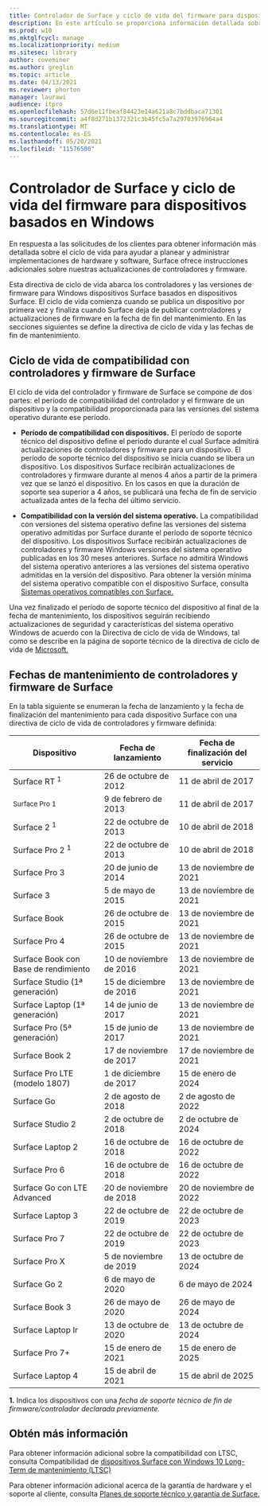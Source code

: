 ```yaml
---
title: Controlador de Surface y ciclo de vida del firmware para dispositivos basados en Windows
description: En este artículo se proporciona información detallada sobre el ciclo de vida para ayudar a planear y administrar implementaciones de hardware y software.
ms.prod: w10
ms.mktglfcycl: manage
ms.localizationpriority: medium
ms.sitesec: library
author: coveminer
ms.author: greglin
ms.topic: article
ms.date: 04/13/2021
ms.reviewer: phorton
manager: laurawi
audience: itpro
ms.openlocfilehash: 57d6e11fbeaf84423e14a621a8c7bddbaca71301
ms.sourcegitcommit: a4f8d271b1372321c3b45fc5a7a29703976964a4
ms.translationtype: MT
ms.contentlocale: es-ES
ms.lasthandoff: 05/20/2021
ms.locfileid: "11576500"
---
```

# <a name="surface-driver-and-firmware-lifecycle-for-windows-based-devices"></a>Controlador de Surface y ciclo de vida del firmware para dispositivos basados en Windows
 
En respuesta a las solicitudes de los clientes para obtener información más detallada sobre el ciclo de vida para ayudar a planear y administrar implementaciones de hardware y software, Surface ofrece instrucciones adicionales sobre nuestras actualizaciones de controladores y firmware.
 
Esta directiva de ciclo de vida abarca los controladores y las versiones de firmware para Windows dispositivos Surface basados en dispositivos Surface. El ciclo de vida comienza cuando se publica un dispositivo por primera vez y finaliza cuando Surface deja de publicar controladores y actualizaciones de firmware en la fecha de fin del mantenimiento. En las secciones siguientes se define la directiva de ciclo de vida y las fechas de fin de mantenimiento.

## <a name="surface-driver-and-firmware-support-lifecycle"></a>Ciclo de vida de compatibilidad con controladores y firmware de Surface
 
El ciclo de vida del controlador y firmware de Surface se compone de dos partes: el período de compatibilidad del controlador y el firmware de un dispositivo y la compatibilidad proporcionada para las versiones del sistema operativo durante ese período.

- **Período de compatibilidad con dispositivos.** El período de soporte técnico del dispositivo define el período durante el cual Surface admitirá actualizaciones de controladores y firmware para un dispositivo. El período de soporte técnico del dispositivo se inicia cuando se libera un dispositivo. Los dispositivos Surface recibirán actualizaciones de controladores y firmware durante al menos 4 años a partir de la primera vez que se lanzó el dispositivo. En los casos en que la duración de soporte sea superior a 4 años, se publicará una fecha de fin de servicio actualizada antes de la fecha del último servicio.

- **Compatibilidad con la versión del sistema operativo.** La compatibilidad con versiones del sistema operativo define las versiones del sistema operativo admitidas por Surface durante el período de soporte técnico del dispositivo. Los dispositivos Surface recibirán actualizaciones de controladores y firmware Windows versiones del sistema operativo publicadas en los 30 meses anteriores. Surface no admitirá Windows del sistema operativo anteriores a las versiones del sistema operativo admitidas en la versión del dispositivo. Para obtener la versión mínima del sistema operativo compatible con el dispositivo Surface, consulta [Sistemas operativos compatibles con Surface.](https://support.microsoft.com/help/2858199/surface-supported-operating-systems)  

 
Una vez finalizado el período de soporte técnico del dispositivo al final de la fecha de mantenimiento, los dispositivos seguirán recibiendo actualizaciones de seguridad y características del sistema operativo Windows de acuerdo con la Directiva de ciclo de vida de Windows, tal como se describe en la página de soporte técnico de la directiva de ciclo de vida de [Microsoft.](https://support.microsoft.com/hub/4095338/microsoft-lifecycle-policy)
 

## <a name="surface-driver-and-firmware-servicing-dates"></a>Fechas de mantenimiento de controladores y firmware de Surface

En la tabla siguiente se enumeran la fecha de lanzamiento y la fecha de finalización del mantenimiento para cada dispositivo Surface con una directiva de ciclo de vida de controladores y firmware definida:
 

 Dispositivo                             | Fecha de lanzamiento | Fecha de finalización del servicio |
| ---------------------------------- | ------------ | --------------------- |
| Surface RT <sup> 1</sup>             | 26 de octubre de 2012   | 11 de abril de 2017             |
| <sup>Surface Pro 1</sup>            | 9 de febrero de 2013     | 11 de abril de 2017             |
| Surface 2 <sup> 1</sup>              | 22 de octubre de 2013   | 10 de abril de 2018             |
| Surface Pro 2 <sup> 1</sup>          | 22 de octubre de 2013   | 10 de abril de 2018             |
| Surface Pro 3                      | 20 de junio de 2014    | 13 de noviembre de 2021            |
| Surface 3                          | 5 de mayo de 2015     | 13 de noviembre de 2021            |
| Surface Book                       | 26 de octubre de 2015   | 13 de noviembre de 2021            |
| Surface Pro 4                      | 26 de octubre de 2015   | 13 de noviembre de 2021            |
| Surface Book con Base de rendimiento | 10 de noviembre de 2016   | 13 de noviembre de 2021            |
| Surface Studio (1ª generación)           | 15 de diciembre de 2016   | 13 de noviembre de 2021            |
| Surface Laptop (1ª generación)           | 14 de junio de 2017    | 13 de noviembre de 2021            |
| Surface Pro (5ª generación)              | 15 de junio de 2017    | 13 de noviembre de 2021            |
| Surface Book 2                     | 17 de noviembre de 2017   | 17 de noviembre de 2021            |
| Surface Pro LTE (modelo 1807)       | 1 de diciembre de 2017    | 15 de enero de 2024             |
| Surface Go                         | 2 de agosto de 2018     | 2 de agosto de 2022              |
| Surface Studio 2                   | 2 de octubre de 2018    | 2 de octubre de 2024             |
| Surface Laptop 2                   | 16 de octubre de 2018   | 16 de octubre de 2022            |
| Surface Pro 6                      | 16 de octubre de 2018   | 16 de octubre de 2022            |
| Surface Go con LTE Advanced       | 20 de noviembre de 2018   | 20 de noviembre de 2022            |
| Surface Laptop 3                   | 22 de octubre de 2019   | 22 de octubre de 2023            |
| Surface Pro 7                      | 22 de octubre de 2019   | 22 de octubre de 2023            |
| Surface Pro X                      | 5 de noviembre de 2019    | 13 de octubre de 2024             |
| Surface Go 2                       | 6 de mayo de 2020     | 6 de mayo de 2024              |
| Surface Book 3                     | 26 de mayo de 2020    | 26 de mayo de 2024             |
| Surface Laptop Ir                  | 13 de octubre de 2020   | 13 de octubre de 2024            |
| Surface Pro 7+                     | 15 de enero de 2021 | 15 de enero de 2025 |
| Surface Laptop 4                   | 15 de abril de 2021   | 15 de abril de 2025 |
 
 **1.** Indica los dispositivos con una *fecha de soporte técnico de fin de firmware/controlador declarada previamente.*
 
## <a name="learn-more"></a>Obtén más información

Para obtener información adicional sobre la compatibilidad con LTSC, consulta Compatibilidad de [dispositivos Surface con Windows 10 Long-Term de mantenimiento (LTSC)](surface-device-compatibility-with-windows-10-ltsc.md)

Para obtener información adicional acerca de la garantía de hardware y el soporte al cliente, consulta [Planes de soporte técnico y garantía de Surface.](https://www.microsoft.com/surface/business/warranty-service-offerings-and-support)
